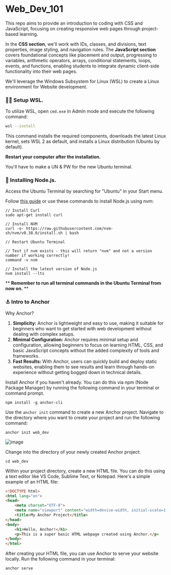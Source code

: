 # Web_Dev_101

This repo aims to provide an introduction to coding with CSS and JavaScript, focusing on creating responsive web pages through project-based learning.

In the **CSS section**, we'll work with IDs, classes, and divisions, text properties, image styling, and navigation rules. 
The **JavaScript section** covers foundational concepts like placement and output, progressing to variables, arithmetic operators, arrays, conditional statements, loops, events, and functions, enabling students to integrate dynamic client-side functionality into their web pages.

We'll leverage the Windows Subsystem for Linux (WSL) to create a Linux environment for Website development.

### 👩‍💻 Setup WSL.

To utilize WSL, open `cmd.exe` in Admin mode and execute the following command:

```bash
wsl --install
```

This command installs the required components, downloads the latest Linux kernel, sets WSL 2 as default, and installs a Linux distribution (Ubuntu by default). 

**Restart your computer after the installation.**

You'll have to make a UN & PW for the new Ubuntu terminal.

### 📀 Installing Node.js.
Access the Ubuntu Terminal by searching for "Ubuntu" in your Start menu. 

Follow [this guide](https://learn.microsoft.com/en-us/windows/dev-environment/javascript/nodejs-on-wsl) or use these commands to install Node.js using nvm:

```
// Install Curl
sudo apt-get install curl

// Install NVM
curl -o- https://raw.githubusercontent.com/nvm-sh/nvm/v0.38.0/install.sh | bash

// Restart Ubuntu Terminal

// Test if nvm exists - this will return "nvm" and not a version number if working correctly!
command -v nvm

// Install the latest version of Node.js
nvm install --lts
```

**
**Remember to run all terminal commands in the Ubuntu Terminal from now on.**
**

### ⚓️ Intro to Anchor 

Why Anchor?

1. **Simplicity:** Anchor is lightweight and easy to use, making it suitable for beginners who want to get started with web development without dealing with complex setups.
2. **Minimal Configuration:** Anchor requires minimal setup and configuration, allowing beginners to focus on learning HTML, CSS, and basic JavaScript concepts without the added complexity of tools and frameworks.
3. **Fast Results:** With Anchor, users can quickly build and deploy static websites, enabling them to see results and learn through hands-on experience without getting bogged down in technical details.

Install Anchor if you haven't already. You can do this via npm (Node Package Manager) by running the following command in your terminal or command prompt.

```
npm install -g anchor-cli
```

Use the `anchor init` command to create a new Anchor project. Navigate to the directory where you want to create your project and run the following command:

```
anchor init web_dev
```

![image](https://github.com/jvick1/Web_Dev_101/assets/32043066/92f65a10-fa5f-4660-9b09-14fb86968cde)

Change into the directory of your newly created Anchor project:

```
cd web_dev
```

Within your project directory, create a new HTML file. You can do this using a text editor like VS Code, Sublime Text, or Notepad. Here's a simple example of an HTML file:

```html
<!DOCTYPE html>
<html lang="en">
<head>
    <meta charset="UTF-8">
    <meta name="viewport" content="width=device-width, initial-scale=1.0">
    <title>My Anchor Project</title>
</head>
<body>
    <h1>Hello, Anchor!</h1>
    <p>This is a super basic HTML webpage created using Anchor.</p>
</body>
</html>
```

After creating your HTML file, you can use Anchor to serve your website locally. Run the following command in your terminal:

```
anchor serve
```
